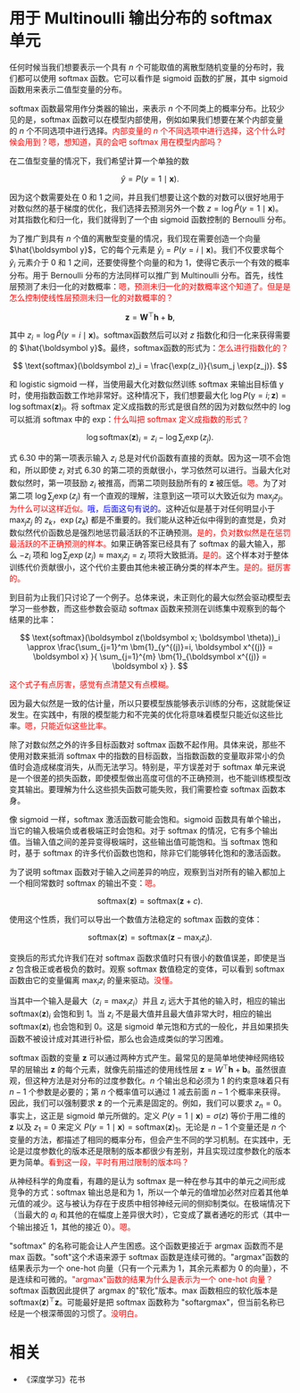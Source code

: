 
# 用于 Multinoulli 输出分布的 softmax 单元

任何时候当我们想要表示一个具有 $n$ 个可能取值的离散型随机变量的分布时，我们都可以使用 softmax 函数。它可以看作是 sigmoid  函数的扩展，其中 sigmoid  函数用来表示二值型变量的分布。


softmax 函数最常用作分类器的输出，来表示 $n$ 个不同类上的概率分布。比较少见的是，softmax 函数可以在模型内部使用，例如如果我们想要在某个内部变量的 $n$ 个不同选项中进行选择。<span style="color:red;">内部变量的 $n$ 个不同选项中进行选择，这个什么时候会用到？嗯，想知道，真的会吧 softmax 用在模型内部吗？ </span>

在二值型变量的情况下，我们希望计算一个单独的数

$$
\hat{y} = P(y=1\mid\boldsymbol x).
$$

因为这个数需要处在 0 和 1 之间，并且我们想要让这个数的对数可以很好地用于对数似然的基于梯度的优化，我们选择去预测另外一个数 $z=\log \hat{P}(y=1\mid\boldsymbol x)$。对其指数化和归一化，我们就得到了一个由 sigmoid  函数控制的 Bernoulli 分布。

为了推广到具有 $n$ 个值的离散型变量的情况，我们现在需要创造一个向量 $\hat{\boldsymbol y}$，它的每个元素是 $\hat{y}_i = P(y=i\mid\boldsymbol x)$。我们不仅要求每个 $\hat{y}_i$ 元素介于 0 和 1 之间，还要使得整个向量的和为 1，使得它表示一个有效的概率分布。用于 Bernoulli 分布的方法同样可以推广到 Multinoulli 分布。首先，线性层预测了未归一化的对数概率：<span style="color:red;">嗯，预测未归一化的对数概率这个知道了。但是是怎么控制使线性层预测未归一化的对数概率的？</span>

$$
\boldsymbol z = \boldsymbol W^\top \boldsymbol h+\boldsymbol b,
$$

其中 $z_i=\log \hat{P}(y=i\mid\boldsymbol x)$。softmax函数然后可以对 $z$ 指数化和归一化来获得需要的 $\hat{\boldsymbol y}$。最终，softmax函数的形式为：<span style="color:red;">怎么进行指数化的？</span>

$$
\text{softmax}(\boldsymbol z)_i = \frac{\exp(z_i)}{\sum_j \exp(z_j)}.
$$


和 logistic sigmoid 一样，当使用最大化对数似然训练 softmax 来输出目标值 $\mathrm y$ 时，使用指数函数工作地非常好。这种情况下，我们想要最大化 $\log P(\mathrm y =i; \boldsymbol z)=\log \text{softmax}(\boldsymbol z)_i$。将 softmax 定义成指数的形式是很自然的因为对数似然中的 log 可以抵消 softmax 中的 exp：<span style="color:red;">什么叫把 softmax 定义成指数的形式？</span>

$$
\log \text{softmax}(\boldsymbol z)_i = z_i - \log \sum_j \exp(z_j).
$$



式 6.30 中的第一项表示输入 $z_i$ 总是对代价函数有直接的贡献。因为这一项不会饱和，所以即使 $z_i$ 对式 6.30 的第二项的贡献很小，学习依然可以进行。当最大化对数似然时，第一项鼓励 $z_i$ 被推高，而第二项则鼓励所有的 $\boldsymbol z$ 被压低。<span style="color:red;">嗯。</span>为了对第二项 $\log \sum_j \exp(z_j)$ 有一个直观的理解，注意到这一项可以大致近似为 $\max_j z_j$。<span style="color:red;">为什么可以这样近似。</span><span style="color:blue;">哦，后面这句有说的。</span>这种近似是基于对任何明显小于 $\max_j z_j$ 的 $z_k$，$\exp(z_k)$ 都是不重要的。我们能从这种近似中得到的直觉是，负对数似然代价函数总是强烈地惩罚最活跃的不正确预测。<span style="color:red;">是的，负对数似然是在惩罚最活跃的不正确预测的样本。</span>如果正确答案已经具有了 softmax 的最大输入，那么 $-z_i$ 项和 $\log\sum_j \exp(z_j) \approx \max_j z_j = z_i$ 项将大致抵消。<span style="color:red;">是的。</span>这个样本对于整体训练代价贡献很小，这个代价主要由其他未被正确分类的样本产生。<span style="color:red;">是的。挺厉害的。</span>

到目前为止我们只讨论了一个例子。总体来说，未正则化的最大似然会驱动模型去学习一些参数，而这些参数会驱动 softmax 函数来预测在训练集中观察到的每个结果的比率：

$$
\text{softmax}(\boldsymbol z(\boldsymbol x; \boldsymbol \theta))_i \approx \frac{\sum_{j=1}^m \bm{1}_{y^{(j)}=i, \boldsymbol x^{(j)} = \boldsymbol x}  }{ \sum_{j=1}^{m} \bm{1}_{\boldsymbol x^{(j)} = \boldsymbol x} }.
$$

<span style="color:red;">这个式子有点厉害，感觉有点清楚又有点模糊。</span>

因为最大似然是一致的估计量，所以只要模型族能够表示训练的分布，这就能保证发生。在实践中，有限的模型能力和不完美的优化将意味着模型只能近似这些比率。<span style="color:red;">嗯，只能近似这些比率。</span>

除了对数似然之外的许多目标函数对 softmax 函数不起作用。具体来说，那些不使用对数来抵消 softmax 中的指数的目标函数，当指数函数的变量取非常小的负值时会造成梯度消失，从而无法学习。特别是，平方误差对于 softmax 单元来说是一个很差的损失函数，即使模型做出高度可信的不正确预测，也不能训练模型改变其输出。要理解为什么这些损失函数可能失败，我们需要检查 softmax 函数本身。

像 sigmoid 一样，softmax 激活函数可能会饱和。sigmoid 函数具有单个输出，当它的输入极端负或者极端正时会饱和。对于 softmax 的情况，它有多个输出值。当输入值之间的差异变得极端时，这些输出值可能饱和。当 softmax 饱和时，基于 softmax 的许多代价函数也饱和，除非它们能够转化饱和的激活函数。


为了说明 softmax 函数对于输入之间差异的响应，观察到当对所有的输入都加上一个相同常数时 softmax 的输出不变：<span style="color:red;">嗯。</span>

$$
\text{softmax}(\boldsymbol z) = \text{softmax}(\boldsymbol z+c).
$$

使用这个性质，我们可以导出一个数值方法稳定的 softmax 函数的变体：

$$
\text{softmax}(\boldsymbol z) = \text{softmax}(\boldsymbol z- \max_i z_i).
$$

变换后的形式允许我们在对 softmax 函数求值时只有很小的数值误差，即使是当 $z$ 包含极正或者极负的数时。观察 softmax 数值稳定的变体，可以看到 softmax 函数由它的变量偏离 $\max_i z_i$ 的量来驱动。<span style="color:red;">没懂。</span>

当其中一个输入是最大（$z_i = \max_i z_i$）并且 $z_i$ 远大于其他的输入时，相应的输出 $\text{softmax}(\boldsymbol z)_i$ 会饱和到 1。当 $z_i$ 不是最大值并且最大值非常大时，相应的输出 $\text{softmax}(\boldsymbol z)_i$ 也会饱和到 0。这是 sigmoid  单元饱和方式的一般化，并且如果损失函数不被设计成对其进行补偿，那么也会造成类似的学习困难。

softmax 函数的变量 $\boldsymbol z$ 可以通过两种方式产生。最常见的是简单地使神经网络较早的层输出 $\boldsymbol z$ 的每个元素，就像先前描述的使用线性层 $\boldsymbol z={W}^\top\boldsymbol h+\boldsymbol b$。虽然很直观，但这种方法是对分布的过度参数化。$n$ 个输出总和必须为 1 的约束意味着只有 $n-1$ 个参数是必要的；第 $n$ 个概率值可以通过 1 减去前面 $n-1$ 个概率来获得。因此，我们可以强制要求 $\boldsymbol z$ 的一个元素是固定的。例如，我们可以要求 $z_n=0$。事实上，这正是 sigmoid  单元所做的。定义 $P(y=1\mid\boldsymbol x)=\sigma(z)$ 等价于用二维的 $\boldsymbol z$ 以及 $z_1=0$ 来定义 $P(y=1\mid\boldsymbol x)=\text{softmax}(\boldsymbol z)_1$。无论是 $n-1$ 个变量还是 $n$ 个变量的方法，都描述了相同的概率分布，但会产生不同的学习机制。在实践中，无论是过度参数化的版本还是限制的版本都很少有差别，并且实现过度参数化的版本更为简单。<span style="color:red;">看到这一段，平时有用过限制的版本吗？</span>

从神经科学的角度看，有趣的是认为 softmax 是一种在参与其中的单元之间形成竞争的方式：softmax 输出总是和为 1，所以一个单元的值增加必然对应着其他单元值的减少。这与被认为存在于皮质中相邻神经元间的侧抑制类似。在极端情况下（当最大的 $a_i$ 和其他的在幅度上差异很大时），它变成了赢者通吃的形式（其中一个输出接近 1，其他的接近 0）。<span style="color:red;">嗯。</span>

"softmax" 的名称可能会让人产生困惑。这个函数更接近于 argmax 函数而不是 max 函数。"soft"这个术语来源于 softmax 函数是连续可微的。"argmax"函数的结果表示为一个 one-hot 向量（只有一个元素为 1，其余元素都为 0 的向量），不是连续和可微的。<span style="color:red;">"argmax"函数的结果为什么是表示为一个 one-hot 向量？</span>softmax 函数因此提供了 argmax 的"软化"版本。max 函数相应的软化版本是 $\text{softmax}(\boldsymbol z)^\top \boldsymbol z$。可能最好是把 softmax 函数称为 "softargmax"，但当前名称已经是一个根深蒂固的习惯了。<span style="color:red;">没明白。</span>







# 相关

- 《深度学习》花书
